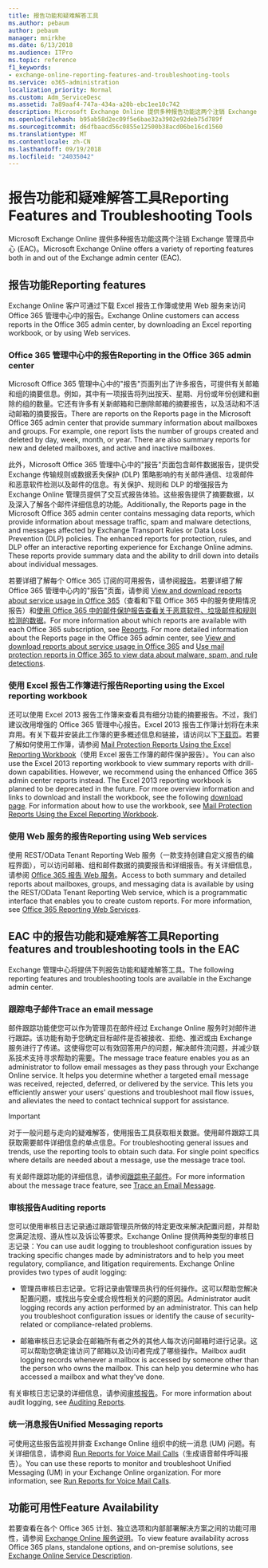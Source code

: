 ```yaml
---
title: 报告功能和疑难解答工具
ms.author: pebaum
author: pebaum
manager: mnirkhe
ms.date: 6/13/2018
ms.audience: ITPro
ms.topic: reference
f1_keywords:
- exchange-online-reporting-features-and-troubleshooting-tools
ms.service: o365-administration
localization_priority: Normal
ms.custom: Adm_ServiceDesc
ms.assetid: 7a89aaf4-747a-434a-a20b-ebc1ee10c742
description: Microsoft Exchange Online 提供多种报告功能这两个注销 Exchange 管理员中心 (EAC)。
ms.openlocfilehash: b95ab58d2ec09f5e6bae32a3902e92deb75d789f
ms.sourcegitcommit: d6dfbaacd56c0855e12500b38acd06be16cd1560
ms.translationtype: MT
ms.contentlocale: zh-CN
ms.lasthandoff: 09/19/2018
ms.locfileid: "24035042"
---
```

# <a name="reporting-features-and-troubleshooting-tools"></a><span data-ttu-id="66a4b-103">报告功能和疑难解答工具</span><span class="sxs-lookup"><span data-stu-id="66a4b-103">Reporting Features and Troubleshooting Tools</span></span>

<span data-ttu-id="66a4b-104">Microsoft Exchange Online 提供多种报告功能这两个注销 Exchange 管理员中心 (EAC)。</span><span class="sxs-lookup"><span data-stu-id="66a4b-104">Microsoft Exchange Online offers a variety of reporting features both in and out of the Exchange admin center (EAC).</span></span>
  
## <a name="reporting-features"></a><span data-ttu-id="66a4b-105">报告功能</span><span class="sxs-lookup"><span data-stu-id="66a4b-105">Reporting features</span></span>

<span data-ttu-id="66a4b-106">Exchange Online 客户可通过下载 Excel 报告工作簿或使用 Web 服务来访问 Office 365 管理中心中的报告。</span><span class="sxs-lookup"><span data-stu-id="66a4b-106">Exchange Online customers can access reports in the Office 365 admin center, by downloading an Excel reporting workbook, or by using Web services.</span></span>
  
### <a name="reporting-in-the-office-365-admin-center"></a><span data-ttu-id="66a4b-107">Office 365 管理中心中的报告</span><span class="sxs-lookup"><span data-stu-id="66a4b-107">Reporting in the Office 365 admin center</span></span>

<span data-ttu-id="66a4b-p101">Microsoft Office 365 管理中心中的"报告"页面列出了许多报告，可提供有关邮箱和组的摘要信息。例如，其中有一项报告将列出按天、星期、月份或年份创建和删除的组的数量。它还有许多有关新邮箱和已删除邮箱的摘要报告，以及活动和不活动邮箱的摘要报告。</span><span class="sxs-lookup"><span data-stu-id="66a4b-p101">There are reports on the Reports page in the Microsoft Office 365 admin center that provide summary information about mailboxes and groups. For example, one report lists the number of groups created and deleted by day, week, month, or year. There are also summary reports for new and deleted mailboxes, and active and inactive mailboxes.</span></span> 
  
<span data-ttu-id="66a4b-p102">此外，Microsoft Office 365 管理中心中的"报告"页面包含邮件数据报告，提供受 Exchange 传输规则或数据丢失保护 (DLP) 策略影响的有关邮件通信、垃圾邮件和恶意软件检测以及邮件的信息。有关保护、规则和 DLP 的增强报告为 Exchange Online 管理员提供了交互式报告体验。这些报告提供了摘要数据，以及深入了解各个邮件详细信息的功能。</span><span class="sxs-lookup"><span data-stu-id="66a4b-p102">Additionally, the Reports page in the Microsoft Office 365 admin center contains messaging data reports, which provide information about message traffic, spam and malware detections, and messages affected by Exchange Transport Rules or Data Loss Prevention (DLP) policies. The enhanced reports for protection, rules, and DLP offer an interactive reporting experience for Exchange Online admins. These reports provide summary data and the ability to drill down into details about individual messages.</span></span>
  
<span data-ttu-id="66a4b-p103">若要详细了解每个 Office 365 订阅的可用报告，请参阅[报告](../office-365-platform-service-description/reports.md)。若要详细了解 Office 365 管理中心内的"报告"页面，请参阅 [View and download reports about service usage in Office 365](https://go.microsoft.com/fwlink/p/?LinkId=401187)（查看和下载 Office 365 中的服务使用情况报告）和[使用 Office 365 中的邮件保护报告查看关于恶意软件、垃圾邮件和规则检测的数据](https://go.microsoft.com/fwlink/p/?LinkID=401102)。</span><span class="sxs-lookup"><span data-stu-id="66a4b-p103">For more information about which reports are available with each Office 365 subscription, see [Reports](../office-365-platform-service-description/reports.md). For more detailed information about the Reports page in the Office 365 admin center, see [View and download reports about service usage in Office 365](https://go.microsoft.com/fwlink/p/?LinkId=401187) and [Use mail protection reports in Office 365 to view data about malware, spam, and rule detections](https://go.microsoft.com/fwlink/p/?LinkID=401102).</span></span>
  
### <a name="reporting-using-the-excel-reporting-workbook"></a><span data-ttu-id="66a4b-116">使用 Excel 报告工作簿进行报告</span><span class="sxs-lookup"><span data-stu-id="66a4b-116">Reporting using the Excel reporting workbook</span></span>

<span data-ttu-id="66a4b-p104">还可以使用 Excel 2013 报告工作簿来查看具有细分功能的摘要报告。不过，我们建议改用增强的 Office 365 管理中心报告。Excel 2013 报告工作簿计划将在未来弃用。有关下载并安装此工作簿的更多概述信息和链接，请访问以下[下载页](https://go.microsoft.com/fwlink/p/?LinkId=271776)。若要了解如何使用工作簿，请参阅 [Mail Protection Reports Using the Excel Reporting Workbook](https://go.microsoft.com/fwlink/p/?LinkId=285211)（使用 Excel 报告工作簿的邮件保护报告）。</span><span class="sxs-lookup"><span data-stu-id="66a4b-p104">You can also use the Excel 2013 reporting workbook to view summary reports with drill-down capabilities. However, we recommend using the enhanced Office 365 admin center reports instead. The Excel 2013 reporting workbook is planned to be deprecated in the future. For more overview information and links to download and install the workbook, see the following [download page](https://go.microsoft.com/fwlink/p/?LinkId=271776). For information about how to use the workbook, see [Mail Protection Reports Using the Excel Reporting Workbook](https://go.microsoft.com/fwlink/p/?LinkId=285211).</span></span> 
  
### <a name="reporting-using-web-services"></a><span data-ttu-id="66a4b-122">使用 Web 服务的报告</span><span class="sxs-lookup"><span data-stu-id="66a4b-122">Reporting using Web services</span></span>

<span data-ttu-id="66a4b-p105">使用 REST/OData Tenant Reporting Web 服务（一款支持创建自定义报告的编程界面），可以访问邮箱、组和邮件数据的摘要报告和详细报告。有关详细信息，请参阅 [Office 365 报告 Web 服务](https://go.microsoft.com/fwlink/p/?LinkId=287041)。</span><span class="sxs-lookup"><span data-stu-id="66a4b-p105">Access to both summary and detailed reports about mailboxes, groups, and messaging data is available by using the REST/OData Tenant Reporting Web service, which is a programmatic interface that enables you to create custom reports. For more information, see [Office 365 Reporting Web Services](https://go.microsoft.com/fwlink/p/?LinkId=287041).</span></span>
  
## <a name="reporting-features-and-troubleshooting-tools-in-the-eac"></a><span data-ttu-id="66a4b-125">EAC 中的报告功能和疑难解答工具</span><span class="sxs-lookup"><span data-stu-id="66a4b-125">Reporting features and troubleshooting tools in the EAC</span></span>

<span data-ttu-id="66a4b-126">Exchange 管理中心将提供下列报告功能和疑难解答工具。</span><span class="sxs-lookup"><span data-stu-id="66a4b-126">The following reporting features and troubleshooting tools are available in the Exchange admin center.</span></span>
  
### <a name="trace-an-email-message"></a><span data-ttu-id="66a4b-127">跟踪电子邮件</span><span class="sxs-lookup"><span data-stu-id="66a4b-127">Trace an email message</span></span>

<span data-ttu-id="66a4b-p106">邮件跟踪功能使您可以作为管理员在邮件经过 Exchange Online 服务时对邮件进行跟踪。该功能有助于您确定目标邮件是否被接收、拒绝、推迟或由 Exchange 服务进行了传递。这使得您可以有效回答用户的问题，解决邮件流问题，并减少联系技术支持寻求帮助的需要。</span><span class="sxs-lookup"><span data-stu-id="66a4b-p106">The message trace feature enables you as an administrator to follow email messages as they pass through your Exchange Online service. It helps you determine whether a targeted email message was received, rejected, deferred, or delivered by the service. This lets you efficiently answer your users' questions and troubleshoot mail flow issues, and alleviates the need to contact technical support for assistance.</span></span>
  
> [!IMPORTANT]
> <span data-ttu-id="66a4b-p107">对于一般问题与走向的疑难解答，使用报告工具获取相关数据。使用邮件跟踪工具获取需要邮件详细信息的单点信息。</span><span class="sxs-lookup"><span data-stu-id="66a4b-p107">For troubleshooting general issues and trends, use the reporting tools to obtain such data. For single point specifics where details are needed about a message, use the message trace tool.</span></span> 
  
<span data-ttu-id="66a4b-133">有关邮件跟踪功能的详细信息，请参阅[跟踪电子邮件](https://go.microsoft.com/fwlink/p/?LinkId=271777)。</span><span class="sxs-lookup"><span data-stu-id="66a4b-133">For more information about the message trace feature, see [Trace an Email Message](https://go.microsoft.com/fwlink/p/?LinkId=271777).</span></span>
  
### <a name="auditing-reports"></a><span data-ttu-id="66a4b-134">审核报告</span><span class="sxs-lookup"><span data-stu-id="66a4b-134">Auditing reports</span></span>

<span data-ttu-id="66a4b-p108">您可以使用审核日志记录通过跟踪管理员所做的特定更改来解决配置问题，并帮助您满足法规、遵从性以及诉讼等要求。Exchange Online 提供两种类型的审核日志记录：</span><span class="sxs-lookup"><span data-stu-id="66a4b-p108">You can use audit logging to troubleshoot configuration issues by tracking specific changes made by administrators and to help you meet regulatory, compliance, and litigation requirements. Exchange Online provides two types of audit logging:</span></span>
  
- <span data-ttu-id="66a4b-p109">管理员审核日志记录。它将记录由管理员执行的任何操作。这可以帮助您解决配置问题，或找出与安全或合规性相关的问题的原因。</span><span class="sxs-lookup"><span data-stu-id="66a4b-p109">Administrator audit logging records any action performed by an administrator. This can help you troubleshoot configuration issues or identify the cause of security-related or compliance-related problems.</span></span> 
    
- <span data-ttu-id="66a4b-p110">邮箱审核日志记录会在邮箱所有者之外的其他人每次访问邮箱时进行记录。这可以帮助您确定谁访问了邮箱以及访问者完成了哪些操作。</span><span class="sxs-lookup"><span data-stu-id="66a4b-p110">Mailbox audit logging records whenever a mailbox is accessed by someone other than the person who owns the mailbox. This can help you determine who has accessed a mailbox and what they've done.</span></span> 
    
<span data-ttu-id="66a4b-141">有关审核日志记录的详细信息，请参阅[审核报告](https://go.microsoft.com/fwlink/p/?LinkId=271779)。</span><span class="sxs-lookup"><span data-stu-id="66a4b-141">For more information about audit logging, see [Auditing Reports](https://go.microsoft.com/fwlink/p/?LinkId=271779).</span></span>
  
### <a name="unified-messaging-reports"></a><span data-ttu-id="66a4b-142">统一消息报告</span><span class="sxs-lookup"><span data-stu-id="66a4b-142">Unified Messaging reports</span></span>

<span data-ttu-id="66a4b-p111">可使用这些报告监视并排查 Exchange Online 组织中的统一消息 (UM) 问题。有关详细信息，请参阅 [Run Reports for Voice Mail Calls](https://go.microsoft.com/fwlink/p/?LinkId=287042)（生成语音邮件呼叫报告）。</span><span class="sxs-lookup"><span data-stu-id="66a4b-p111">You can use these reports to monitor and troubleshoot Unified Messaging (UM) in your Exchange Online organization. For more information, see [Run Reports for Voice Mail Calls](https://go.microsoft.com/fwlink/p/?LinkId=287042).</span></span>
  
## <a name="feature-availability"></a><span data-ttu-id="66a4b-145">功能可用性</span><span class="sxs-lookup"><span data-stu-id="66a4b-145">Feature Availability</span></span>

<span data-ttu-id="66a4b-146">若要查看在各个 Office 365 计划、独立选项和内部部署解决方案之间的功能可用性，请参阅 [Exchange Online 服务说明](exchange-online-service-description.md)。</span><span class="sxs-lookup"><span data-stu-id="66a4b-146">To view feature availability across Office 365 plans, standalone options, and on-premise solutions, see [Exchange Online Service Description](exchange-online-service-description.md).</span></span>
  

